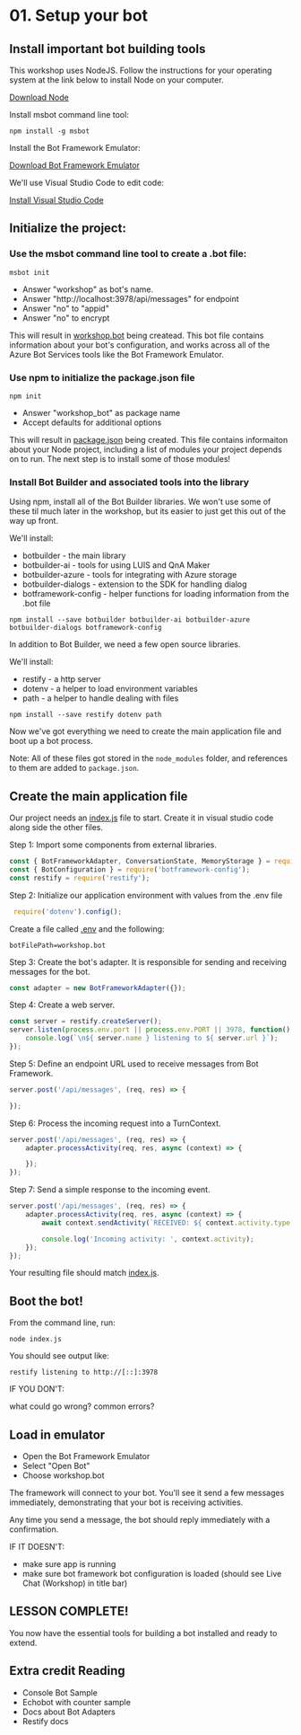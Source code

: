 # 01. Setup your bot


## Install important bot building tools

This workshop uses NodeJS. Follow the instructions for your operating system at the link below to install Node on your computer.

[Download Node](https://nodejs.org/en/download/)

Install msbot command line tool:

```
npm install -g msbot
```

Install the Bot Framework Emulator:

[Download Bot Framework Emulator](https://aka.ms/botframeworkemulator)

We'll use Visual Studio Code to edit code:

[Install Visual Studio Code](https://code.visualstudio.com/)


## Initialize the project:

### Use the msbot command line tool to create a .bot file:

```
msbot init
```

* Answer "workshop" as bot's name.
* Answer "http://localhost:3978/api/messages" for endpoint
* Answer "no" to "appid"
* Answer "no" to encrypt

This will result in [workshop.bot](workshop.bot) being createad. This bot file contains information about your bot's configuration,
and works across all of the Azure Bot Services tools like the Bot Framework Emulator.

### Use npm to initialize the package.json file

```
npm init
```

* Answer "workshop_bot" as package name
* Accept defaults for additional options

This will result in [package.json](package.json) being created. This file contains informaiton about your Node project,
including a list of modules your project depends on to run. The next step is to install some of those modules!

### Install Bot Builder and associated tools into the library

Using npm, install all of the Bot Builder libraries. We won't use some of these til much later in the workshop, but its easier to just get this out of the way up front. 

We'll install:

* botbuilder - the main library
* botbuilder-ai - tools for using LUIS and QnA Maker
* botbuilder-azure - tools for integrating with Azure storage
* botbuilder-dialogs - extension to the SDK for handling dialog
* botframework-config - helper functions for loading information from the .bot file

```
npm install --save botbuilder botbuilder-ai botbuilder-azure botbuilder-dialogs botframework-config
```

In addition to Bot Builder, we need a few open source libraries. 

We'll install:
* restify - a http server 
* dotenv - a helper to load environment variables
* path - a helper to handle dealing with files

```
npm install --save restify dotenv path
```

Now we've got everything we need to create the main application file and boot up a bot process.

Note: All of these files got stored in the `node_modules` folder, and references to them are added to `package.json`.

## Create the main application file

Our project needs an [index.js](index.js) file to start. Create it in visual studio code along side the other files.

Step 1: Import some components from external libraries.
 
 ```javascript
 const { BotFrameworkAdapter, ConversationState, MemoryStorage } = require('botbuilder');
 const { BotConfiguration } = require('botframework-config');
 const restify = require('restify');
```

Step 2: Initialize our application environment with values from the .env file

```javascript
 require('dotenv').config();
```

Create a file called [.env](.env) and the following:
```
botFilePath=workshop.bot
```

Step 3: Create the bot's adapter. It is responsible for sending and receiving messages for the bot. 

```javascript
const adapter = new BotFrameworkAdapter({});
```


Step 4: Create a web server. 

```javascript
const server = restify.createServer();
server.listen(process.env.port || process.env.PORT || 3978, function() {
    console.log(`\n${ server.name } listening to ${ server.url }`);
});
```

Step 5: Define an endpoint URL used to receive messages from Bot Framework.
```javascript
server.post('/api/messages', (req, res) => {

});
```

Step 6: Process the incoming request into a TurnContext.
```javascript
server.post('/api/messages', (req, res) => {
    adapter.processActivity(req, res, async (context) => {

    });
});
```

Step 7: Send a simple response to the incoming event.
```javascript
server.post('/api/messages', (req, res) => {
    adapter.processActivity(req, res, async (context) => {
        await context.sendActivity(`RECEIVED: ${ context.activity.type }`);

        console.log('Incoming activity: ', context.activity);
    });
});
```

Your resulting file should match [index.js](index.js).

## Boot the bot!

From the command line, run:

```
node index.js
```

You should see output like:
```
restify listening to http://[::]:3978
```

IF YOU DON'T:

what could go wrong? 
common errors?

## Load in emulator

* Open the Bot Framework Emulator
* Select "Open Bot"
* Choose workshop.bot

The framework will connect to your bot. You'll see it send a few messages immediately, demonstrating that your bot is receiving activities.  

Any time you send a message, the bot should reply immediately with a confirmation.

IF IT DOESN'T:

* make sure app is running
* make sure bot framework bot configuration is loaded (should see Live Chat (Workshop) in title bar)


## LESSON COMPLETE!

You now have the essential tools for building a bot installed and ready to extend.

## Extra credit Reading

* Console Bot Sample
* Echobot with counter sample
* Docs about Bot Adapters
* Restify docs